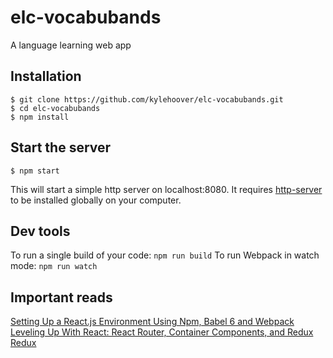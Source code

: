 # elc-vocabubands
A language learning web app

## Installation
```
$ git clone https://github.com/kylehoover/elc-vocabubands.git
$ cd elc-vocabubands
$ npm install
```

## Start the server
```
$ npm start
```
This will start a simple http server on localhost:8080. It requires [http-server](https://www.npmjs.com/package/http-server) to be installed globally on your computer.

## Dev tools
To run a single build of your code: `npm run build`
To run Webpack in watch mode:       `npm run watch`

## Important reads
[Setting Up a React.js Environment Using Npm, Babel 6 and Webpack](https://www.codementor.io/reactjs/tutorial/beginner-guide-setup-reactjs-environment-npm-babel-6-webpack)
[Leveling Up With React: React Router, Container Components, and Redux](https://css-tricks.com/learning-react-router/)
[Redux](http://redux.js.org/)
